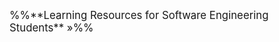 <variable id="booktitle">
<p class="lead"><big><md>%%**Learning Resources for Software Engineering Students** »%%</md></big></p>
</variable>